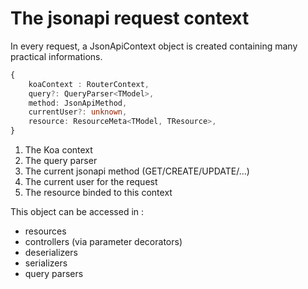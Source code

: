 # The jsonapi request context

In every request, a JsonApiContext object is created containing many practical informations.

```ts
{
    koaContext : RouterContext,
    query?: QueryParser<TModel>, 
    method: JsonApiMethod, 
    currentUser?: unknown,
    resource: ResourceMeta<TModel, TResource>,
}
```

1. The Koa context
2. The query parser
3. The current jsonapi method (GET/CREATE/UPDATE/...)
4. The current user for the request
5. The resource binded to this context

This object can be accessed in :

- resources
- controllers (via parameter decorators)
- deserializers
- serializers
- query parsers
